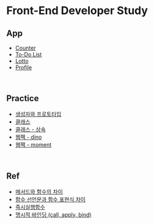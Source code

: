 # Front-End Developer Study


## App

* [Counter](https://github.com/jojehoon/FE-Dev-Study/tree/master/App/counter)
* [To-Do List](https://github.com/jojehoon/FE-Dev-Study/tree/master/App/todoList)
* [Lotto](https://github.com/jojehoon/FE-Dev-Study/tree/master/App/lotto)
* [Profile](https://github.com/jojehoon/FE-Dev-Study/tree/master/App/profile)
<br>

## Practice

* [생성자와 프로토타입](https://github.com/jojehoon/FE-Dev-Study/tree/master/Practice/01_constructor&prototype/homework.js)
* [클래스](https://github.com/jojehoon/FE-Dev-Study/tree/master/Practice/02_class/homework.js)
* [클래스 - 상속](https://github.com/jojehoon/FE-Dev-Study/tree/master/Practice/03_class_extends/homework.js)
* [웹팩 - dino](https://github.com/jojehoon/FE-Dev-Study/tree/master/Practice/04_webpack-dino)
* [웹팩 - moment](https://github.com/jojehoon/FE-Dev-Study/tree/master/Practice/05_webpack_babel-moment)
<br>

## Ref
* [메서드와 함수의 차이](https://github.com/jojehoon/FE-Dev-Study/blob/master/Ref/%EB%A9%94%EC%84%9C%EB%93%9C%EC%99%80%20%ED%95%A8%EC%88%98%EC%9D%98%20%EC%B0%A8%EC%9D%B4.md)
* [함수 선언문과 함수 표현식 차이](https://github.com/jojehoon/FE-Dev-Study/blob/master/Ref/%ED%95%A8%EC%88%98%20%EC%84%A0%EC%96%B8%EB%AC%B8%EA%B3%BC%20%ED%95%A8%EC%88%98%20%ED%91%9C%ED%98%84%EC%8B%9D%20%EC%B0%A8%EC%9D%B4.md)
* [즉시실행함수](https://github.com/jojehoon/FE-Dev-Study/blob/master/Ref/%EC%A6%89%EC%8B%9C%EC%8B%A4%ED%96%89%ED%95%A8%EC%88%98.md)
* [명시적 바인딩 (call, apply, bind)](https://github.com/jojehoon/FE-Dev-Study/blob/master/Ref/%EB%AA%85%EC%8B%9C%EC%A0%81%20%EB%B0%94%EC%9D%B8%EB%94%A9%20(call%2C%20apply%2C%20bind).md)


